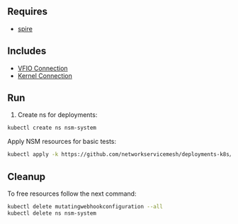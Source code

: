 ## Requires

- [spire](../spire)

## Includes

- [VFIO Connection](../use-cases/Vfio2Noop)
- [Kernel Connection](../use-cases/SriovKernel2Noop)

## Run

1. Create ns for deployments:
```bash
kubectl create ns nsm-system
```

Apply NSM resources for basic tests:
```bash
kubectl apply -k https://github.com/networkservicemesh/deployments-k8s/examples/sriov?ref=323b6f8249e92dcab90b81f73f314de7c51ebe04
```

## Cleanup

To free resources follow the next command:
```bash
kubectl delete mutatingwebhookconfiguration --all
kubectl delete ns nsm-system
```
